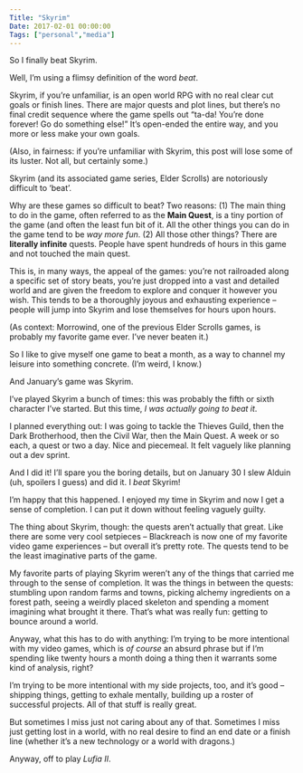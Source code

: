 ```yaml
---
Title: "Skyrim"
Date: 2017-02-01 00:00:00
Tags: ["personal","media"]
---
```


<p>So I finally beat Skyrim.</p>


<p>Well, I’m using a flimsy definition of the word <em>beat</em>.</p>


<p>Skyrim, if you’re unfamiliar, is an open world RPG with no real clear cut goals or finish lines.  There are major quests and plot lines, but there’s no final credit sequence where the game spells out “ta-da! You’re done forever!  Go do something else!”  It’s open-ended the entire way, and you more or less make your own goals.</p>


<p>(Also, in fairness: if you’re unfamiliar with Skyrim, this post will lose some of its luster.  Not all, but certainly some.)</p>


<p>Skyrim (and its associated game series, Elder Scrolls) are notoriously difficult to ‘beat’.</p>


<p>Why are these games so difficult to beat? Two reasons: (1) The main thing to do in the game, often referred to as the <strong>Main Quest</strong>, is a tiny portion of the game (and often the least fun bit of it. All the other things you can do in the game tend to be <em>way more fun</em>. (2) All those other things?  There are <strong>literally infinite</strong> quests.  People have spent hundreds of hours in this game and not touched the main quest.</p>


<p></p>


<p>This is, in many ways, the appeal of the games: you’re not railroaded along a specific set of story beats, you’re just dropped into a vast and detailed world and are given the freedom to explore and conquer it however you wish.  This tends to be a thoroughly joyous and exhausting experience – people will jump into Skyrim and lose themselves for hours upon hours.</p>


<p>(As context: Morrowind, one of the previous Elder Scrolls games, is probably my favorite game ever.  I’ve never beaten it.)</p>


<p>So I like to give myself one game to beat a month, as a way to channel my leisure into something concrete.  (I’m weird, I know.)</p>


<p>And January’s game was Skyrim.</p>


<p>I’ve played Skyrim a bunch of times: this was probably the fifth or sixth character I’ve started.  But this time, <em>I was actually going to beat it</em>.</p>


<p>I planned everything out: I was going to tackle the Thieves Guild, then the Dark Brotherhood, then the Civil War, then the Main Quest.  A week or so each, a quest or two a day.  Nice and piecemeal.  It felt vaguely like planning out a dev sprint.</p>


<p>And I did it!  I’ll spare you the boring details, but on January 30 I slew Alduin (uh, spoilers I guess) and did it.  I <em>beat</em> Skyrim!</p>


<p>I’m happy that this happened. I enjoyed my time in Skyrim and now I get a sense of completion.  I can put it down without feeling vaguely guilty.</p>


<p>The thing about Skyrim, though: the quests aren’t actually that great.  Like there are some very cool setpieces – Blackreach is now one of my favorite video game experiences – but overall it’s pretty rote.  The quests tend to be the least imaginative parts of the game.</p>


<p>My favorite parts of playing Skyrim weren’t any of the things that carried me through to the sense of completion.  It was the things in between the quests: stumbling upon random farms and towns, picking alchemy ingredients on a forest path, seeing a weirdly placed skeleton and spending a moment imagining what brought it there. That’s what was really fun: getting to bounce around a world.</p>


<p>Anyway, what this has to do with anything: I’m trying to be more intentional with my video games, which is <em>of course</em> an absurd phrase but if I’m spending like twenty hours a month doing a thing then it warrants some kind of analysis, right?</p>


<p>I’m trying to be more intentional with my side projects, too, and it’s good – shipping things, getting to exhale mentally, building up a roster of successful projects.  All of that stuff is really great.</p>


<p>But sometimes I miss just not caring about any of that.  Sometimes I miss just getting lost in a world, with no real desire to find an end date or a finish line (whether it’s a new technology or a world with dragons.)</p>


<p>Anyway, off to play <em>Lufia II</em>.</p>
	